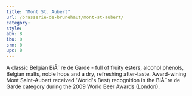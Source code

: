 ```yaml
---
title: "Mont St. Aubert"
url: /brasserie-de-brunehaut/mont-st-aubert/
category: 
style: 
abv: 8
ibu: 0
srm: 0
upc: 0
---
```

A classic Belgian BiÃ¨re de Garde - full of fruity esters, alcohol phenols, Belgian malts, noble hops and a dry, refreshing after-taste.  Award-wining Mont Saint-Aubert received 'World's Best\ recognition in the BiÃ¨re de Garde category during the 2009 World Beer Awards (London).
